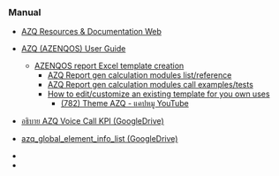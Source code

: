 
### Manual

- [AZQ Resources & Documentation Web](https://www2.azenqos.com/resources-docs)
- [AZQ (AZENQOS) User Guide](https://docs.google.com/document/d/18GZAgcs3jRFdWqfvAqmQicvYlXRk6D0WktqWmd5iwwo/edit#heading=h.wnh4pdl92hso)
	- [AZENQOS report Excel template creation](https://docs.google.com/document/d/18GZAgcs3jRFdWqfvAqmQicvYlXRk6D0WktqWmd5iwwo/edit#heading=h.bgla7rygyhrm)
		- [AZQ Report gen calculation modules list/reference](https://files.azenqos.com/report_docs)
		- [AZQ Report gen calculation modules call examples/tests](https://files.azenqos.com/report_examples)
		- [How to edit/customize an existing template for you own uses](https://docs.google.com/document/d/18GZAgcs3jRFdWqfvAqmQicvYlXRk6D0WktqWmd5iwwo/edit#heading=h.85bya2g47ryz)
			- [(782) Theme AZQ - แคปหมู YouTube](https://www.youtube.com/watch?v=fFtEP0jKmX0)


- [อธิบาย AZQ Voice Call KPI (GoogleDrive)](https://docs.google.com/spreadsheets/d/18akfEhTxSDukrwK_dr8AGEBY67aRWiDEvahlvrmU4qw/edit#gid=0)
- [azq_global_element_info_list (GoogleDrive)](https://docs.google.com/spreadsheets/d/1aAbvxgK6C3CSsXhBVaI_Gz9rXzEE4smNZoJEGOCC0kE/edit#gid=500965644)

- 
- 